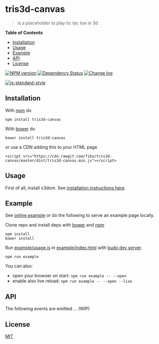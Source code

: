 # tris3d-canvas

> is a placeholder to play tic tac toe in 3d

**Table of Contents**

* [Installation](#installation)
* [Usage](#usage)
* [Example](#example)
* [API](#api)
* [License](#license)

[![NPM version](https://badge.fury.io/js/tris3d-canvas.svg)](http://badge.fury.io/js/tris3d-canvas) [![Dependency Status](https://gemnasium.com/fibo/tris3d-canvas.svg)](https://gemnasium.com/fibo/tris3d-canvas) [![Change log](https://img.shields.io/badge/change-log-blue.svg)](http://g14n.info/tris3d-canvas/changelog)

[![js-standard-style](https://cdn.rawgit.com/feross/standard/master/badge.svg)](https://github.com/feross/standard)

## Installation

With [npm][npm] do

```
npm install tris3d-canvas
```

With [bower][bower] do

```
bower install tris3d-canvas
```

or use a CDN adding this to your HTML page

```
<script src="https://cdn.rawgit.com/fibo/tris3d-canvas/master/dist/tris3d-canvas.min.js"></script>
```

## Usage

First of all, install x3dom. See [installation instructions here][install_x3dom].

## Example

See [online example][online_example] or do the following to serve an example page locally.

Clone repo and install deps with [bower][bower] and [npm][npm]

```
npm install
bower install
```

Run [example/usage.js][example_js] in [example/index.html][example_html] with [budo dev server][budo].

```
npm run example
```

You can also:

* open your browser on start: `npm run example -- --open`
* enable also live reload: `npm run example -- --open --live`

## API

The following events are emitted … (WIP)

## License

[MIT](http://g14n.info/mit-license)

[bower]: http://bower.io/
[budo]: https://github.com/mattdesl/budo
[example_js]: https://github.com/fibo/tris3d-canvas/blob/master/src/example/usage.js
[example_html]: https://github.com/fibo/tris3d-canvas/blob/master/src/example/index.html
[install_x3dom]: https://github.com/x3dom/dist#installation
[npm]: https://npmjs.org/
[online_example]: http://g14n.info/tris3d-canvas/example

